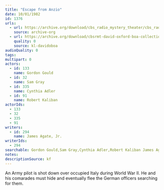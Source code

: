 ```yaml
---
title: "Escape from Anzio"
date: 10/01/1982
id: 1376
urls: 
  - url: https://archive.org/download/cbs_radio_mystery_theater/cbs_radio_mystery_theater-1351-1399.zip/cbs_radio_mystery_theater-1351-1399%2Fcbsrmt_1376_escape_from_anzio.mp3
    source: archive-org
  - url: https://archive.org/download/cbsrmt-david-oxford-boa-collection/CBSRMT-821001-1376-Escape-from-Anzio-(AFRTS)-(128-44)-{BoA}.mp3
    quality: 0
    source: kl-davidoboa
audioQuality: 0
tags: 
multipart: 0
actors:  
  - id: 133
    name: Gordon Gould  
  - id: 32
    name: Sam Gray  
  - id: 335
    name: Cynthia Adler  
  - id: 91
    name: Robert Kaliban
actorIds:  
  - 133  
  - 32  
  - 335  
  - 91
writers:  
  - id: 294
    name: James Agate, Jr.
writerIds:  
  - 294
searchable: Gordon Gould,Sam Gray,Cynthia Adler,Robert Kaliban James Agate, Jr.
notes: 
descriptionSource: kf
---
```

An Army pilot is shot down over occupied Italy during World War II. He and his comarades must hide and eventually flee the German officers searching for them.